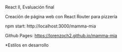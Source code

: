 React II, Evaluación final

Creación de página web con React Router para pizzería

npm start: http://localhost:3000/mamma-mia

Github Pages: https://lorenzoch2.github.io/mamma-mia

*Estilos en desarrollo